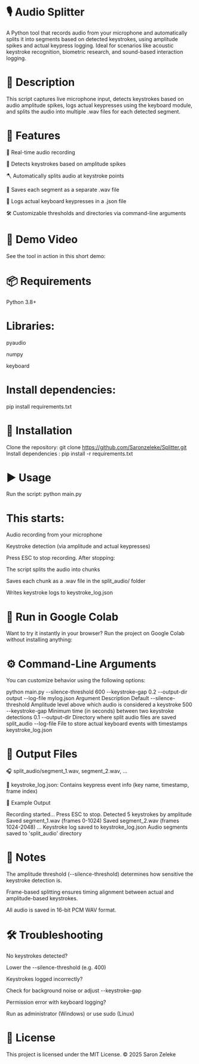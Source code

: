 # 🎙️ Audio Splitter

A Python tool that records audio from your microphone and automatically splits it into segments based on detected keystrokes, using amplitude spikes and actual keypress logging. Ideal for scenarios like acoustic keystroke recognition, biometric research, and sound-based interaction logging.

# 📌 Description

This script captures live microphone input, detects keystrokes based on audio amplitude spikes, logs actual keypresses using the keyboard module, and splits the audio into multiple .wav files for each detected segment.

# 🚀 Features
🔴 Real-time audio recording

🎯 Detects keystrokes based on amplitude spikes

🪓 Automatically splits audio at keystroke points

💾 Saves each segment as a separate .wav file

🧾 Logs actual keyboard keypresses in a .json file

🛠 Customizable thresholds and directories via command-line arguments
# 🎥 Demo Video
See the tool in action in this short demo:
# 📦 Requirements
Python 3.8+

# Libraries:

pyaudio

numpy

keyboard

# Install dependencies:
pip install requirements.txt
# 🔧 Installation
Clone the repository:
git clone https://github.com/Saronzeleke/Splitter.git
Install dependencies :
pip install -r requirements.txt
# ▶️ Usage
Run the script:
python main.py
# This starts:
Audio recording from your microphone

Keystroke detection (via amplitude and actual keypresses)

Press ESC to stop recording. After stopping:

The script splits the audio into chunks

Saves each chunk as a .wav file in the split_audio/ folder

Writes keystroke logs to keystroke_log.json
# 🚀 Run in Google Colab
Want to try it instantly in your browser? Run the project on Google Colab without installing anything:
# ⚙️ Command-Line Arguments
You can customize behavior using the following options:

python main.py --silence-threshold 600 --keystroke-gap 0.2 --output-dir output --log-file mylog.json
Argument	Description	Default
--silence-threshold	Amplitude level above which audio is considered a keystroke	500
--keystroke-gap	Minimum time (in seconds) between two keystroke detections	0.1
--output-dir	Directory where split audio files are saved	split_audio
--log-file	File to store actual keyboard events with timestamps	keystroke_log.json

# 📂 Output Files
🎧 split_audio/segment_1.wav, segment_2.wav, ...

🧾 keystroke_log.json: Contains keypress event info (key name, timestamp, frame index)

🧪 Example Output

Recording started... Press ESC to stop.
Detected 5 keystrokes by amplitude
Saved segment_1.wav (frames 0-1024)
Saved segment_2.wav (frames 1024-2048)
...
Keystroke log saved to keystroke_log.json
Audio segments saved to 'split_audio' directory
# 📝 Notes
The amplitude threshold (--silence-threshold) determines how sensitive the keystroke detection is.

Frame-based splitting ensures timing alignment between actual and amplitude-based keystrokes.

All audio is saved in 16-bit PCM WAV format.

# 🛠 Troubleshooting
No keystrokes detected?

Lower the --silence-threshold (e.g. 400)

Keystrokes logged incorrectly?

Check for background noise or adjust --keystroke-gap

Permission error with keyboard logging?

Run as administrator (Windows) or use sudo (Linux)

# 📜 License
This project is licensed under the MIT License.
© 2025 Saron Zeleke

